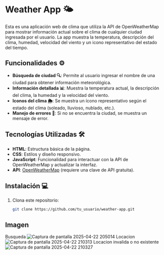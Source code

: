 # Weather App 🌤️

Esta es una aplicación web de clima que utiliza la API de OpenWeatherMap para mostrar información actual sobre el clima de cualquier ciudad ingresada por el usuario. La app muestra la temperatura, descripción del clima, humedad, velocidad del viento y un icono representativo del estado del tiempo.

## Funcionalidades ⚙️

- **Búsqueda de ciudad 🔍**: Permite al usuario ingresar el nombre de una ciudad para obtener información meteorológica.
- **Información detallada 📊**: Muestra la temperatura actual, la descripción del clima, la humedad y la velocidad del viento.
- **Iconos del clima 🌦️**: Se muestra un ícono representativo según el estado del clima (soleado, lluvioso, nublado, etc.).
- **Manejo de errores 🚫**: Si no se encuentra la ciudad, se muestra un mensaje de error.

## Tecnologías Utilizadas 🛠️

- **HTML**: Estructura básica de la página.
- **CSS**: Estilos y diseño responsivo.
- **JavaScript**: Funcionalidad para interactuar con la API de OpenWeatherMap y actualizar la interfaz.
- **API**: [OpenWeatherMap](https://openweathermap.org/) (requiere una clave de API gratuita).

## Instalación 💻

1. Clona este repositorio:

   ```bash
   git clone https://github.com/tu_usuario/weather-app.git
## Imagen
Busqueda
![Captura de pantalla 2025-04-22 205014](https://github.com/user-attachments/assets/2dbc082d-086d-4474-be1e-497965470c8c)
Locacion
![Captura de pantalla 2025-04-22 210313](https://github.com/user-attachments/assets/4862ee73-4843-4ae5-8f30-bc50c3963436)
Locacion invalida o no existente
![Captura de pantalla 2025-04-22 210327](https://github.com/user-attachments/assets/aa6a72f2-384b-4c9a-8836-40d41c6e17ae)
